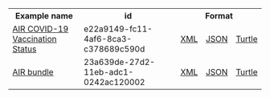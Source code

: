 <table class="list" width="100%">            
   <tr>
     <th>Example name</th>
     <th>id</th>
     <th colspan="3">Format</th>
   </tr>
   <tr>
      <td><a href="Observation-e22a9149-fc11-4af6-8ca3-c378689c590d.html">AIR COVID-19 Vaccination Status</a></td>
      <td>e22a9149-fc11-4af6-8ca3-c378689c590d</td>
      <td><a href="Observation-e22a9149-fc11-4af6-8ca3-c378689c590d.xml.html">XML</a></td>
      <td><a href="Observation-e22a9149-fc11-4af6-8ca3-c378689c590d.json.html">JSON</a></td>
      <td><a href="Observation-e22a9149-fc11-4af6-8ca3-c378689c590d.ttl.html">Turtle</a></td>
   </tr>
      <tr>
      <td><a href="Bundle-23a639de-27d2-11eb-adc1-0242ac120002.html">AIR bundle</a></td>
      <td>23a639de-27d2-11eb-adc1-0242ac120002</td>
      <td><a href="Bundle-23a639de-27d2-11eb-adc1-0242ac120002.xml.html">XML</a></td>
      <td><a href="Bundle-23a639de-27d2-11eb-adc1-0242ac120002.json.html">JSON</a></td>
      <td><a href="Bundle-23a639de-27d2-11eb-adc1-0242ac120002.ttl.html">Turtle</a></td>
   </tr>
</table>